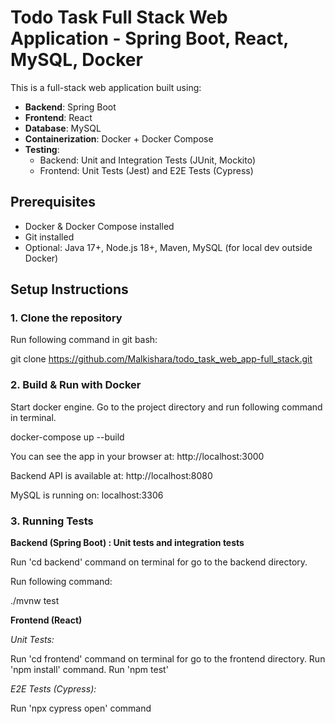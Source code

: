# Todo Task Full Stack Web Application - Spring Boot, React, MySQL, Docker

This is a full-stack web application built using:


- **Backend**: Spring Boot
- **Frontend**: React
- **Database**: MySQL
- **Containerization**: Docker + Docker Compose
- **Testing**:
  - Backend: Unit and Integration Tests (JUnit, Mockito)
  - Frontend: Unit Tests (Jest) and E2E Tests (Cypress)
 
 ## Prerequisites

- Docker & Docker Compose installed
- Git installed
- Optional: Java 17+, Node.js 18+, Maven, MySQL (for local dev outside Docker)


## Setup Instructions

### 1. Clone the repository

Run following command in git bash: 

git clone https://github.com/Malkishara/todo_task_web_app-full_stack.git 


### 2. Build & Run with Docker
Start docker engine. Go to the project directory and run following command in terminal.

docker-compose up --build

You can see the app in your browser at: http://localhost:3000

Backend API is available at: http://localhost:8080

MySQL is running on: localhost:3306

### 3. Running Tests

**Backend (Spring Boot) : Unit tests and integration tests**

Run 'cd backend' command on terminal for go to the backend directory. 

Run following command:


./mvnw test


**Frontend (React)**

*Unit Tests:*

Run 'cd frontend' command on terminal for go to the frontend directory. 
Run 'npm install' command.
Run 'npm test'

*E2E Tests (Cypress):*

Run 'npx cypress open' command
